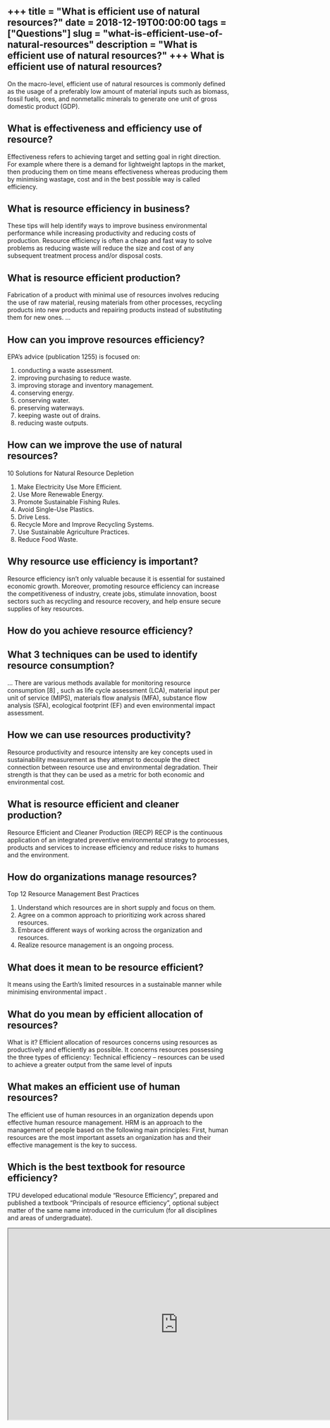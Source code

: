 +++
title = "What is efficient use of natural resources?"
date = 2018-12-19T00:00:00
tags = ["Questions"]
slug = "what-is-efficient-use-of-natural-resources"
description = "What is efficient use of natural resources?"
+++
What is efficient use of natural resources?
-------------------------------------------

On the macro-level, efficient use of natural resources is commonly defined as the usage of a preferably low amount of material inputs such as biomass, fossil fuels, ores, and nonmetallic minerals to generate one unit of gross domestic product (GDP).

What is effectiveness and efficiency use of resource?
-----------------------------------------------------

Effectiveness refers to achieving target and setting goal in right direction. For example where there is a demand for lightweight laptops in the market, then producing them on time means effectiveness whereas producing them by minimising wastage, cost and in the best possible way is called efficiency.

What is resource efficiency in business?
----------------------------------------

These tips will help identify ways to improve business environmental performance while increasing productivity and reducing costs of production. Resource efficiency is often a cheap and fast way to solve problems as reducing waste will reduce the size and cost of any subsequent treatment process and/or disposal costs.

What is resource efficient production?
--------------------------------------

Fabrication of a product with minimal use of resources involves reducing the use of raw material, reusing materials from other processes, recycling products into new products and repairing products instead of substituting them for new ones. …

How can you improve resources efficiency?
-----------------------------------------

EPA’s advice (publication 1255) is focused on:

1. conducting a waste assessment.
2. improving purchasing to reduce waste.
3. improving storage and inventory management.
4. conserving energy.
5. conserving water.
6. preserving waterways.
7. keeping waste out of drains.
8. reducing waste outputs.

How can we improve the use of natural resources?
------------------------------------------------

10 Solutions for Natural Resource Depletion

1. Make Electricity Use More Efficient.
2. Use More Renewable Energy.
3. Promote Sustainable Fishing Rules.
4. Avoid Single-Use Plastics.
5. Drive Less.
6. Recycle More and Improve Recycling Systems.
7. Use Sustainable Agriculture Practices.
8. Reduce Food Waste.

Why resource use efficiency is important?
-----------------------------------------

Resource efficiency isn’t only valuable because it is essential for sustained economic growth. Moreover, promoting resource efficiency can increase the competitiveness of industry, create jobs, stimulate innovation, boost sectors such as recycling and resource recovery, and help ensure secure supplies of key resources.

How do you achieve resource efficiency?
---------------------------------------

What 3 techniques can be used to identify resource consumption?
---------------------------------------------------------------

… There are various methods available for monitoring resource consumption \[8\] , such as life cycle assessment (LCA), material input per unit of service (MIPS), materials flow analysis (MFA), substance flow analysis (SFA), ecological footprint (EF) and even environmental impact assessment.

How we can use resources productivity?
--------------------------------------

Resource productivity and resource intensity are key concepts used in sustainability measurement as they attempt to decouple the direct connection between resource use and environmental degradation. Their strength is that they can be used as a metric for both economic and environmental cost.

What is resource efficient and cleaner production?
--------------------------------------------------

Resource Efficient and Cleaner Production (RECP) RECP is the continuous application of an integrated preventive environmental strategy to processes, products and services to increase efficiency and reduce risks to humans and the environment.

How do organizations manage resources?
--------------------------------------

Top 12 Resource Management Best Practices

1. Understand which resources are in short supply and focus on them.
2. Agree on a common approach to prioritizing work across shared resources.
3. Embrace different ways of working across the organization and resources.
4. Realize resource management is an ongoing process.

What does it mean to be resource efficient?
-------------------------------------------

It means using the Earth’s limited resources in a sustainable manner while minimising environmental impact .

What do you mean by efficient allocation of resources?
------------------------------------------------------

What is it? Efficient allocation of resources concerns using resources as productively and efficiently as possible. It concerns resources possessing the three types of efficiency: Technical efficiency – resources can be used to achieve a greater output from the same level of inputs

What makes an efficient use of human resources?
-----------------------------------------------

The efficient use of human resources in an organization depends upon effective human resource management. HRM is an approach to the management of people based on the following main principles: First, human resources are the most important assets an organization has and their effective management is the key to success.

Which is the best textbook for resource efficiency?
---------------------------------------------------

TPU developed educational module “Resource Efficiency”, prepared and published a textbook “Principals of resource efficiency”, optional subject matter of the same name introduced in the curriculum (for all disciplines and areas of undergraduate).

<iframe allow="accelerometer; autoplay; clipboard-write; encrypted-media; gyroscope; picture-in-picture" allowfullscreen="" class="__youtube_prefs__  epyt-is-override  no-lazyload" data-no-lazy="1" data-origheight="433" data-origwidth="770" data-skipgform_ajax_framebjll="" height="433" id="_ytid_97288" loading="lazy" src="https://www.youtube.com/embed/NA3SwyP8ROk?enablejsapi=1&autoplay=0&cc_load_policy=0&cc_lang_pref=&iv_load_policy=1&loop=0&modestbranding=0&rel=1&fs=1&playsinline=0&autohide=2&theme=dark&color=red&controls=1&" title="YouTube player" width="770"></iframe>